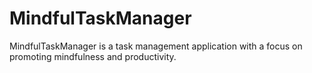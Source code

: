 # MindfulTaskManager
MindfulTaskManager is a task management application with a focus on promoting mindfulness and productivity. 
